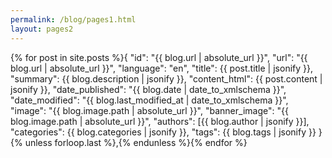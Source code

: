 ```yaml
---
permalink: /blog/pages1.html
layout: pages2
---
```

{% for post in site.posts %}{
            "id": "{{ blog.url | absolute_url }}",
            "url": "{{ blog.url | absolute_url }}",
            "language": "en",
            "title": {{ post.title | jsonify }},
            "summary": {{ blog.description | jsonify }},
            "content_html": {{ post.content | jsonify }},
            "date_published": "{{ blog.date | date_to_xmlschema }}",
            "date_modified": "{{ blog.last_modified_at | date_to_xmlschema }}",
            "image": "{{ blog.image.path | absolute_url }}",
            "banner_image": "{{ blog.image.path | absolute_url }}",
            "authors": [{{ blog.author | jsonify }}],
            "categories": {{ blog.categories | jsonify }},
            "tags": {{ blog.tags | jsonify }}
} 
        {% unless forloop.last %},{% endunless %}{% endfor %}
